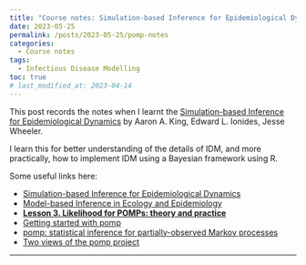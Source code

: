 ```yaml
---
title: "Course notes: Simulation-based Inference for Epidemiological Dynamics (Aaron A. King)"
date: 2023-05-25
permalink: /posts/2023-05-25/pomp-notes
categories:
  - Course notes
tags:
  - Infectious Disease Modelling
toc: true
# last_modified_at: 2023-04-14
---
```


This post records the notes when I learnt the [Simulation-based Inference for Epidemiological Dynamics](https://kingaa.github.io/sbied/) by Aaron A. King, Edward L. Ionides, Jesse Wheeler. 

I learn this for better understanding of the details of IDM, and more practically, how to implement IDM using a Bayesian framework using R.

Some useful links here:
- [Simulation-based Inference for Epidemiological Dynamics](https://kingaa.github.io/sbied/)
- [Model-based Inference in Ecology and Epidemiology](https://kingaa.github.io/short-course/)
- [**Lesson 3. Likelihood for POMPs: theory and practice**](https://www.youtube.com/playlist?list=PLluGwj6FGt2RRi-TRckg7Lud87ZKIJTZ8)
- [Getting started with pomp](https://kingaa.github.io/pomp/vignettes/getting_started.html)
- [pomp: statistical inference for partially-observed Markov processes](https://kingaa.github.io/pomp/docs.html)
- [Two views of the pomp project](https://www.youtube.com/playlist?list=PLluGwj6FGt2SufYmENYAngy8dEMtfFEU8)

---

